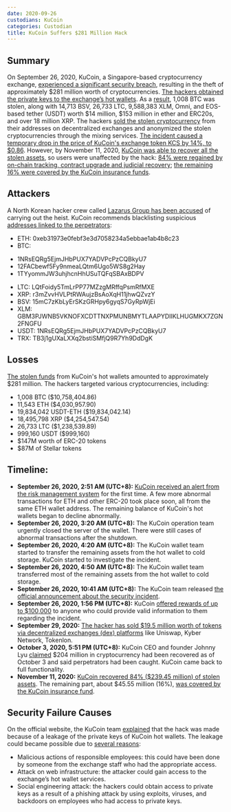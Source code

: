 ```yaml
---
date: 2020-09-26
custodians: KuCoin
categories: Custodian
title: KuCoin Suffers $281 Million Hack
---
```


## Summary

On September 26, 2020, KuCoin, a Singapore-based cryptocurrency exchange, [experienced a significant security breach](https://www.kucoin.com/ru/news/en-kucoin-security-incident-update), resulting in the theft of approximately $281 million worth of cryptocurrencies. [The hackers obtained the private keys to the exchange’s hot wallets](https://www.coindesk.com/markets/2020/09/26/over-280m-drained-in-kucoin-crypto-exchange-hack/). As a [result](https://hacken.io/insights/kucoin-september-2020-hack-hacken-research/), 1,008 BTC was stolen, along with 14,713 BSV, 26,733 LTC, 9,588,383 XLM, Omni, and EOS-based tether (USDT) worth $14 million, $153 million in ether and ERC20s, and over 18 million XRP. The hackers [sold the stolen cryptocurrency](https://hacken.io/insights/kucoin-september-2020-hack-hacken-research/) from their addresses on decentralized exchanges and anonymized the stolen cryptocurrencies through the mixing services. [The incident caused a temporary drop in the price of KuCoin's exchange token KCS by 14%, to $0.86](https://www.coindesk.com/markets/2020/09/26/over-280m-drained-in-kucoin-crypto-exchange-hack/). However, by November 11, 2020, [KuCoin was able to recover all the stolen assets](https://cointelegraph.com/news/kucoin-ceo-says-insurance-covered-16-of-losses-from-285m-hack-in-2020), so users were unaffected by the hack: [84% were regained by on-chain tracking, contract upgrade and judicial recovery](https://cointelegraph.com/news/kucoin-recovered-84-of-stolen-crypto-after-280m-hack-says-co-founder); [the remaining 16% were covered by the KuCoin insurance funds](https://www.kucoin.com/ru/news/en-a-letter-from-kucoin-ceo-2020-2021-and-beyond).

## Attackers

A North Korean hacker crew called [Lazarus Group has been accused](https://www.forbes.com/sites/thomasbrewster/2021/02/09/north-korean-hackers-accused-of-biggest-cryptocurrency-theft-of-2020-their-heists-are-now-worth-175-billion/?sh=754242db5b0b) of carrying out the heist. KuCoin recommends blacklisting suspicious [addresses linked to the perpetrators](https://www.kucoin.com/ru/news/en-the-latest-updates-about-the-kucoin-security-incident):
* ETH: 0xeb31973e0febf3e3d7058234a5ebbae1ab4b8c23
* BTC:
- 1NRsEQRg5EjmJHbPUX7YADVPcPzCQBkyU7
- 12FACbewf5Fy9nmeaLQtm6Ugo5WS8g2Hay
- 1TYyommJW3uhjhcnHhUSuTQFqSBAxBDPV
* LTC: LQtFoidy5TmLrPP77MZzgMRffqPsmRfMXE
* XRP: r3mZvvHVLPtRWAujzBsAoXqH11jhwQZvzY
* BSV: 15mC7zKbLyErSKzGRHpy6gyqS7GyRpWjEi
* XLM: GBM3PJWNB5VKNOFXCDTTNXPMUNBMYTLAAPYDIIKLHUGMKX7ZGN2FNGFU
* USDT: 1NRsEQRg5EjmJHbPUX7YADVPcPzCQBkyU7
* TRX: TB3j1gUXaLXXq2bstiSMfjQ9R7Yh9DdDgK

## Losses

[The stolen funds](https://blog.chainalysis.com/reports/kucoin-hack-2020-defi-uniswap/) from KuCoin's hot wallets amounted to approximately $281 million. The hackers targeted various cryptocurrencies, including:
* 1,008 BTC ($10,758,404.86)
* 11,543 ETH ($4,030,957.90)
* 19,834,042 USDT-ETH ($19,834,042.14)
* 18,495,798 XRP ($4,254,547.54)
* 26,733 LTC ($1,238,539.89)
* 999,160 USDT ($999,160)
* $147M worth of ERC-20 tokens
* $87M of Stellar tokens 

## Timeline:

- **September 26, 2020, 2:51 AM (UTC+8):** [KuCoin received an alert from the risk management system](https://www.kucoin.com/ru/news/en-kucoin-ceo-livestream-recap-latest-updates-about-security-incident) for the first time.  A few more abnormal transactions for ETH and other ERC-20 took place soon, all from the same ETH wallet address. The remaining balance of KuCoin's hot wallets began to decline abnormally. 
- **September 26, 2020, 3:20 AM (UTC+8):** The KuCoin operation team urgently closed the server of the wallet. There were still cases of abnormal transactions after the shutdown. 
- **September 26, 2020, 4:20 AM (UTC+8):** The KuCoin wallet team started to transfer the remaining assets from the hot wallet to cold storage. KuCoin started to investigate the incident.
- **September 26, 2020, 4:50 AM (UTC+8):** The KuCoin wallet team transferred most of the remaining assets from the hot wallet to cold storage.
- **September 26, 2020, 10:41 AM (UTC+8):** The KuCoin team released [the official announcement about the security incident](https://www.kucoin.com/ru/news/en-kucoin-security-incident-update).
- **September 26, 2020, 1:56 PM (UTC+8):** KuCoin [offered rewards of up to $100,000](https://www.kucoin.com/ru/news/en-kucoin-ceo-livestream-recap-latest-updates-about-security-incident) to anyone who could provide valid information to them regarding the incident.
- **September 29, 2020:** [The hacker has sold $19.5 million worth of tokens via decentralized exchanges (dex) platforms](https://www.elliptic.co/blog/kucoin-thief-sells-out-millions-in-crypto-tokens-on-decentralized-exchanges) like Uniswap, Kyber Network, Tokenlon.
- **October 3, 2020, 5:51 PM (UTC+8):** KuCoin CEO and founder Johnny Lyu [claimed](https://twitter.com/lyu_johnny/status/1312359615091277824) $204 million in cryptocurrency had been recovered as of October 3 and said perpetrators had been caught. KuCoin came back to full functionality.
- **November 11, 2020:** [KuCoin recovered 84% ($239.45 million) of stolen assets](https://cointelegraph.com/news/kucoin-recovered-84-of-stolen-crypto-after-280m-hack-says-co-founder). The remaining part, about $45.55 million (16%), [was covered by the KuCoin insurance fund](https://www.kucoin.com/ru/news/en-a-letter-from-kucoin-ceo-2020-2021-and-beyond).

## Security Failure Causes

On the official website, the KuCoin team [explained](https://hacken.io/insights/kucoin-september-2020-hack-hacken-research/) that the hack was made because of a leakage of the private keys of KuCoin hot wallets. The leakage could became possible due to [several reasons](https://hacken.io/insights/kucoin-september-2020-hack-hacken-research/):
* Malicious actions of responsible employees: this could have been done by someone from the exchange staff who had the appropriate access.
* Attack on web infrastructure: the attacker could gain access to the exchange’s hot wallet services. 
* Social engineering attack: the hackers could obtain access to private keys as a result of a phishing attack by using exploits, viruses, and backdoors on employees who had access to private keys.